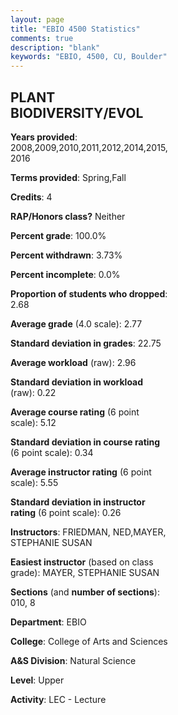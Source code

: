 ```yaml
---
layout: page
title: "EBIO 4500 Statistics"
comments: true
description: "blank"
keywords: "EBIO, 4500, CU, Boulder"
--- 
```

<head>
<script src="https://ajax.googleapis.com/ajax/libs/jquery/2.1.3/jquery.min.js"></script>
<script src="https://dl.dropboxusercontent.com/s/pc42nxpaw1ea4o9/highcharts.js?dl=0"></script>
<!-- <script src="../assets/js/highcharts.js"></script> -->
<style type="text/css">@font-face {
	font-family: "Bebas Neue";
	src: url(https://www.filehosting.org/file/details/544349/BebasNeue%20Regular.otf) format("opentype");
	}
	h1.Bebas { 
		font-family: "Bebas Neue", Verdana, Tahoma;
	}
</style>
</head>
<body>
	<div id="container" style="float: right; width: 45%; height: 88%; margin-left: 2.5%; margin-right: 2.5%;"></div>
	<script language="JavaScript">
		$(document).ready(function() {
		var chart = {type: 'column'};
		var title = {text: 'Grade Distribution'};
		var xAxis = {categories: ['A','B','C','D','F'],crosshair: true};
		var yAxis = {min: 0,title: {text: 'Percentage'}};
		var tooltip = {headerFormat: '<center><b><span style="font-size:20px">{point.key}</span></b></center>',
		               pointFormat: '<td style="padding:0"><b>{point.y:.1f}%</b></td>',
		               footerFormat: '</table>',shared: true,useHTML: true};
		var plotOptions = {column: {pointPadding: 0.0,borderWidth: 0}};  
		var credits = {enabled: false};var series= [{name: 'Percent',data: [27.98,35.32,27.06,4.59,5.05,]}];
		var json = {};
		json.chart = chart;
		json.title = title;
		json.tooltip = tooltip;
		json.xAxis = xAxis;
		json.yAxis = yAxis;  
		json.series = series;
		json.plotOptions = plotOptions;  
		json.credits = credits;
		$('#container').highcharts(json);
	});
	</script>
</body>
			   
## PLANT BIODIVERSITY/EVOL

**Years provided**: 2008,2009,2010,2011,2012,2014,2015,2016

**Terms provided**: Spring,Fall

**Credits**: 4

**RAP/Honors class?** Neither

**Percent grade**: 100.0%

**Percent withdrawn**: 3.73%

**Percent incomplete**: 0.0%

**Proportion of students who dropped**: 2.68

**Average grade** (4.0 scale): 2.77

**Standard deviation in grades**: 22.75

**Average workload** (raw): 2.96

**Standard deviation in workload** (raw): 0.22

**Average course rating** (6 point scale): 5.12

**Standard deviation in course rating** (6 point scale): 0.34

**Average instructor rating** (6 point scale): 5.55

**Standard deviation in instructor rating** (6 point scale): 0.26

**Instructors**: FRIEDMAN, NED,MAYER, STEPHANIE SUSAN

**Easiest instructor** (based on class grade): MAYER, STEPHANIE SUSAN

**Sections** (and **number of sections**): 010, 8

**Department**: EBIO

**College**: College of Arts and Sciences

**A&S Division**: Natural Science

**Level**: Upper

**Activity**: LEC - Lecture